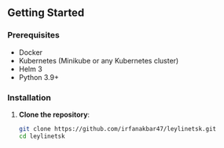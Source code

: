 ## Getting Started

### Prerequisites

- Docker
- Kubernetes (Minikube or any Kubernetes cluster)
- Helm 3
- Python 3.9+

### Installation

1. **Clone the repository**:
   ```bash
   git clone https://github.com/irfanakbar47/leylinetsk.git
   cd leylinetsk
